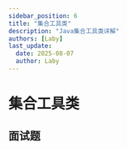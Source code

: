 ```yaml
---
sidebar_position: 6
title: "集合工具类"
description: "Java集合工具类详解"
authors: [Laby]
last_update:
  date: 2025-08-07
  author: Laby
---
```


# 集合工具类

## 面试题 